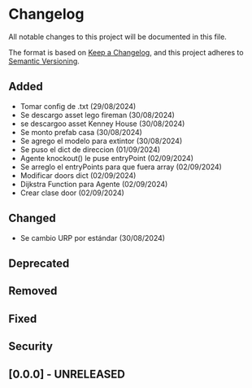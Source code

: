 # Changelog

All notable changes to this project will be documented in this file.

The format is based on [Keep a Changelog](https://keepachangelog.com/en/1.1.0/),
and this project adheres to [Semantic Versioning](https://semver.org/spec/v2.0.0.html).

## Added

- Tomar config de .txt (29/08/2024)
- Se descargo asset lego fireman (30/08/2024)
- se descargoo asset Kenney House (30/08/2024)
- Se monto prefab casa (30/08/2024)
- Se agrego el modelo para extintor (30/08/2024)
- Se puso el dict de direccion (01/09/2024)
- Agente knockout() le puse entryPoint (02/09/2024)
- Se arreglo el entryPoints para que fuera array (02/09/2024)
- Modificar doors dict (02/09/2024)
- Dijkstra Function para Agente (02/09/2024)
- Crear clase door (02/09/2024)

## Changed

- Se cambio URP por estándar (30/08/2024)

## Deprecated

## Removed

## Fixed

## Security

## [0.0.0] - UNRELEASED
